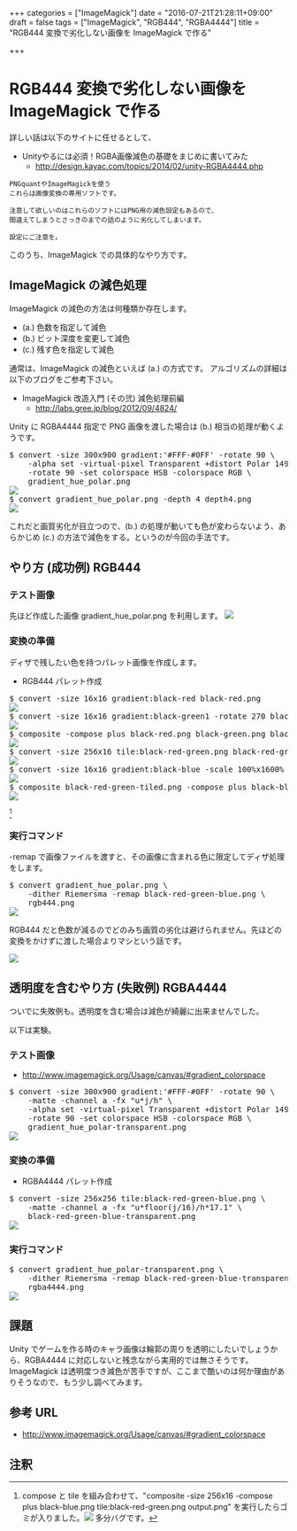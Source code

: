 +++
categories = ["ImageMagick"]
date = "2016-07-21T21:28:11+09:00"
draft = false
tags = ["ImageMagick", "RGB444", "RGBA4444"]
title = "RGB444 変換で劣化しない画像を ImageMagick で作る"

+++

# RGB444 変換で劣化しない画像を ImageMagick で作る

詳しい話は以下のサイトに任せるとして、

- Unityやるには必須！RGBA画像減色の基礎をまじめに書いてみた
  - http://design.kayac.com/topics/2014/02/unity-RGBA4444.php

```
PNGquantやImageMagickを使う
これらは画像変換の専用ソフトです。

注意して欲しいのはこれらのソフトにはPNG用の減色設定もあるので、
間違えてしまうとさっきのまでの話のように劣化してしまいます。

設定にご注意を。
```

このうち、ImageMagick での具体的なやり方です。

## ImageMagick の減色処理

ImageMagick の減色の方法は何種類か存在します。

- (a.) 色数を指定して減色
- (b.) ビット深度を変更して減色
- (c.) 残す色を指定して減色

通常は、ImageMagick の減色といえば (a.) の方式です。
アルゴリズムの詳細は以下のブログをご参考下さい。

- ImageMagick 改造入門 (その弐) 減色処理前編
  - http://labs.gree.jp/blog/2012/09/4824/

Unity に RGBA4444 指定で PNG 画像を渡した場合は (b.) 相当の処理が動くようです。
<pre>
$ convert -size 300x900 gradient:'#FFF-#0FF' -rotate 90 \
	-alpha set -virtual-pixel Transparent +distort Polar 149 +repage \
	-rotate 90 -set colorspace HSB -colorspace RGB \
	gradient_hue_polar.png
<img src="../gradient_hue_polar.png" />
$ convert gradient_hue_polar.png -depth 4 depth4.png
<img src="../depth4.png" />
</pre>

これだと画質劣化が目立つので、(b.) の処理が動いても色が変わらないよう、あらかじめ (c.) の方法で減色をする。というのが今回の手法です。

## やり方 (成功例) RGB444

### テスト画像

先ほど作成した画像 gradient_hue_polar.png を利用します。
<img src="../gradient_hue_polar.png" />

### 変換の準備

ディザで残したい色を持つパレット画像を作成します。

- RGB444 パレット作成
<pre>
$ convert -size 16x16 gradient:black-red black-red.png
<img src="../black-red.png" />
$ convert -size 16x16 gradient:black-green1 -rotate 270 black-green.png
<img src="../black-green.png" />
$ composite -compose plus black-red.png black-green.png black-red-green.png
<img src="../black-red-green.png" />
$ convert -size 256x16 tile:black-red-green.png black-red-green-tiled.png
<img src="../black-red-green-tiled.png" />
$ convert -size 16x16 gradient:black-blue -scale 100%x1600% -rotate 270 black-blue.png
<img src="../black-blue.png" />
$ composite black-red-green-tiled.png -compose plus black-blue.png black-red-green-blue.png
<img src="../black-red-green-blue.png" />
</pre>
[^1]

### 実行コマンド

-remap で画像ファイルを渡すと、その画像に含まれる色に限定してディザ処理をします。

<pre>
$ convert gradient_hue_polar.png \
	-dither Riemersma -remap black-red-green-blue.png \
	rgb444.png
<img src="../rgb444.png" />
</pre>

RGB444 だと色数が減るのでどのみち画質の劣化は避けられません。先ほどの変換をかけずに渡した場合よりマシという話です。

<img src="../depth4.png" />

## 透明度を含むやり方 (失敗例) RGBA4444

ついでに失敗例も。透明度を含む場合は減色が綺麗に出来ませんでした。

以下は実験。

### テスト画像

- http://www.imagemagick.org/Usage/canvas/#gradient_colorspace

<pre>
$ convert -size 300x900 gradient:'#FFF-#0FF' -rotate 90 \
	-matte -channel a -fx "u*j/h" \
	-alpha set -virtual-pixel Transparent +distort Polar 149 +repage \
	-rotate 90 -set colorspace HSB -colorspace RGB \
	gradient_hue_polar-transparent.png
<img src="../gradient_hue_polar-transparent.png" />
</pre>

### 変換の準備

- RGBA4444 パレット作成
<pre>
$ convert -size 256x256 tile:black-red-green-blue.png \
	-matte -channel a -fx "u*floor(j/16)/h*17.1" \
	black-red-green-blue-transparent.png
<img src="../black-red-green-blue-transparent.png" />
</pre>

### 実行コマンド

<pre>
$ convert gradient_hue_polar-transparent.png \
	-dither Riemersma -remap black-red-green-blue-transparent.png \
	rgba4444.png
<img src="../rgba4444.png" />
</pre>


## 課題

Unity でゲームを作る時のキャラ画像は輪郭の周りを透明にしたいでしょうから、RGBA4444 に対応しないと残念ながら実用的では無さそうです。
ImageMagick は透明度つき減色が苦手ですが、ここまで酷いのは何か理由がありそうなので、もう少し調べてみます。

## 参考 URL

- http://www.imagemagick.org/Usage/canvas/#gradient_colorspace

## 注釈

[^1]: compose と tile を組み合わせて、"composite -size 256x16 -compose plus  black-blue.png tile:black-red-green.png output.png" を実行したらゴミが入りました。<img src="../compose_and_tile.png" /> 多分バグです。
